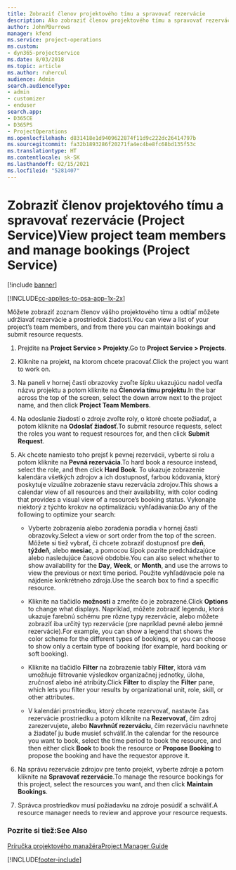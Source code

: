 ```yaml
---
title: Zobraziť členov projektového tímu a spravovať rezervácie
description: Ako zobraziť členov projektového tímu a spravovať rezervácie v Project Service
author: JohnPBurrows
manager: kfend
ms.service: project-operations
ms.custom:
- dyn365-projectservice
ms.date: 8/03/2018
ms.topic: article
ms.author: ruhercul
audience: Admin
search.audienceType:
- admin
- customizer
- enduser
search.app:
- D365CE
- D365PS
- ProjectOperations
ms.openlocfilehash: d831418e1d9409622874f11d9c222dc26414797b
ms.sourcegitcommit: fa32b1893286f20271fa4ec4be8fc68bd135f53c
ms.translationtype: HT
ms.contentlocale: sk-SK
ms.lasthandoff: 02/15/2021
ms.locfileid: "5281407"
---
```

# <a name="view-project-team-members-and-manage-bookings-project-service"></a><span data-ttu-id="06c4f-103">Zobraziť členov projektového tímu a spravovať rezervácie (Project Service)</span><span class="sxs-lookup"><span data-stu-id="06c4f-103">View project team members and manage bookings (Project Service)</span></span>

[!include [banner](../includes/psa-now-project-operations.md)]

[!INCLUDE[cc-applies-to-psa-app-1x-2x](../includes/cc-applies-to-psa-app-1x-2x.md)]

<span data-ttu-id="06c4f-104">Môžete zobraziť zoznam členov vášho projektového tímu a odtiaľ môžete udržiavať rezervácie a prostriedok žiadosti.</span><span class="sxs-lookup"><span data-stu-id="06c4f-104">You can view a list of your project’s team members, and from there you can maintain bookings and submit resource requests.</span></span>  
  
1.  <span data-ttu-id="06c4f-105">Prejdite na **Project Service > Projekty**.</span><span class="sxs-lookup"><span data-stu-id="06c4f-105">Go to **Project Service > Projects**.</span></span>  
  
2.  <span data-ttu-id="06c4f-106">Kliknite na projekt, na ktorom chcete pracovať.</span><span class="sxs-lookup"><span data-stu-id="06c4f-106">Click the project you want to work on.</span></span>  
  
3.  <span data-ttu-id="06c4f-107">Na paneli v hornej časti obrazovky zvoľte šípku ukazujúcu nadol vedľa názvu projektu a potom kliknite na **Členovia tímu projektu**.</span><span class="sxs-lookup"><span data-stu-id="06c4f-107">In the bar across the top of the screen, select the down arrow next to the project name, and then click **Project Team Members**.</span></span>  
  
4.  <span data-ttu-id="06c4f-108">Na odoslanie žiadostí o zdroje zvoľte roly, o ktoré chcete požiadať, a potom kliknite na **Odoslať žiadosť**.</span><span class="sxs-lookup"><span data-stu-id="06c4f-108">To submit resource requests, select the roles you want to request resources for, and then click **Submit Request**.</span></span>  
  
5.  <span data-ttu-id="06c4f-109">Ak chcete namiesto toho prejsť k pevnej rezervácii, vyberte si rolu a potom kliknite na **Pevná rezervácia**.</span><span class="sxs-lookup"><span data-stu-id="06c4f-109">To hard book a resource instead, select the role, and then click **Hard Book**.</span></span> <span data-ttu-id="06c4f-110">To ukazuje zobrazenie kalendára všetkých zdrojov a ich dostupnosť, farbou kódovania, ktorý poskytuje vizuálne zobrazenie stavu rezervácia zdrojov.</span><span class="sxs-lookup"><span data-stu-id="06c4f-110">This shows a calendar view of all resources and their availability, with color coding that provides a visual view of a resource’s booking status.</span></span> <span data-ttu-id="06c4f-111">Vykonajte niektorý z týchto krokov na optimalizáciu vyhľadávania:</span><span class="sxs-lookup"><span data-stu-id="06c4f-111">Do any of the following to optimize your search:</span></span>  
  
    -   <span data-ttu-id="06c4f-112">Vyberte zobrazenia alebo zoradenia poradia v hornej časti obrazovky.</span><span class="sxs-lookup"><span data-stu-id="06c4f-112">Select a view or sort order from the top of the screen.</span></span> <span data-ttu-id="06c4f-113">Môžete si tiež vybrať, či chcete zobraziť dostupnosť pre **deň**, **týždeň**, alebo **mesiac**, a pomocou šípok pozrite predchádzajúce alebo nasledujúce časové obdobie.</span><span class="sxs-lookup"><span data-stu-id="06c4f-113">You can also select whether to show availability for the **Day**, **Week**, or **Month**, and use the arrows to view the previous or next time period.</span></span> <span data-ttu-id="06c4f-114">Použite vyhľadávacie pole na nájdenie konkrétneho zdroja.</span><span class="sxs-lookup"><span data-stu-id="06c4f-114">Use the search box to find a specific resource.</span></span>  
  
    -   <span data-ttu-id="06c4f-115">Kliknite na tlačidlo **možnosti** a zmeňte čo je zobrazené.</span><span class="sxs-lookup"><span data-stu-id="06c4f-115">Click **Options** to change what displays.</span></span> <span data-ttu-id="06c4f-116">Napríklad, môžete zobraziť legendu, ktorá ukazuje farebnú schému pre rôzne typy rezervácie, alebo môžete zobraziť iba určitý typ rezervácie (pre napríklad pevné alebo jemné rezervácie).</span><span class="sxs-lookup"><span data-stu-id="06c4f-116">For example, you can show a legend that shows the color scheme for the different types of bookings, or you can choose to show only a certain type of booking (for example, hard booking or soft booking).</span></span>  
  
    -   <span data-ttu-id="06c4f-117">Kliknite na tlačidlo **Filter** na zobrazenie tably **Filter**, ktorá vám umožňuje filtrovanie výsledkov organizačnej jednotky, úloha, zručnosť alebo iné atribúty.</span><span class="sxs-lookup"><span data-stu-id="06c4f-117">Click **Filter** to display the **Filter** pane, which lets you filter your results by organizational unit, role, skill, or other attributes.</span></span>  
  
    -   <span data-ttu-id="06c4f-118">V kalendári prostriedku, ktorý chcete rezervovať, nastavte čas rezervácie prostriedku a potom kliknite na **Rezervovať**, čím zdroj zarezervujete, alebo **Navrhnúť rezerváciu**, čím rezerváciu navrhnete a žiadateľ ju bude musieť schváliť.</span><span class="sxs-lookup"><span data-stu-id="06c4f-118">In the calendar for the resource you want to book, select the time period to book the resource, and then either click **Book** to book the resource or **Propose Booking** to propose the booking and have the requestor approve it.</span></span>  
  
6.  <span data-ttu-id="06c4f-119">Na správu rezervácie zdrojov pre tento projekt, vyberte zdroje a potom kliknite na **Spravovať rezervácie**.</span><span class="sxs-lookup"><span data-stu-id="06c4f-119">To manage the resource bookings for this project, select the resources you want, and then click **Maintain Bookings**.</span></span>  
  
7.  <span data-ttu-id="06c4f-120">Správca prostriedkov musí požiadavku na zdroje posúdiť a schváliť.</span><span class="sxs-lookup"><span data-stu-id="06c4f-120">A resource manager needs to review and approve your resource requests.</span></span>  
  
### <a name="see-also"></a><span data-ttu-id="06c4f-121">Pozrite si tiež:</span><span class="sxs-lookup"><span data-stu-id="06c4f-121">See Also</span></span>  
 [<span data-ttu-id="06c4f-122">Príručka projektového manažéra</span><span class="sxs-lookup"><span data-stu-id="06c4f-122">Project Manager Guide</span></span>](../psa/project-manager-guide.md)


[!INCLUDE[footer-include](../includes/footer-banner.md)]